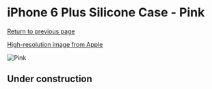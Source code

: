 # iPhone 6 Plus Silicone Case - Pink

[Return to previous page](/iphone_6)

[High-resolution image from Apple](https://store.storeimages.cdn-apple.com/8756/as-images.apple.com/is/MGXW2?wid=4500&hei=4500&fmt=png)

<div style="width: 512px"><img src="/almost_uncompressed/MGXW2.webp" alt="Pink"></div>

## Under construction
